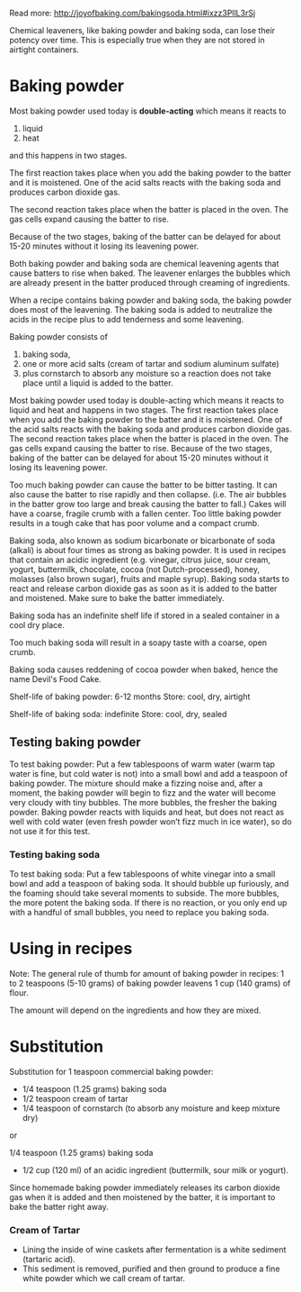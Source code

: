 Read more: http://joyofbaking.com/bakingsoda.html#ixzz3PllL3rSj

Chemical leaveners, like baking powder and baking soda, can lose their potency
over time. This is especially true when they are not stored in airtight
containers.

# Baking powder

Most baking powder used today is **double-acting** which means it reacts to

1. liquid
2. heat

and this happens in two stages.

The first reaction takes place when you add the baking powder to the batter and
it is moistened. One of the acid salts reacts with the baking soda and produces
carbon dioxide gas.

The second reaction takes place when the batter is placed in the oven. The gas
cells expand causing the batter to rise.

Because of the two stages, baking of the batter can be delayed for about 15-20
minutes without it losing its leavening power.

Both baking powder and baking soda are chemical leavening agents that cause
batters to rise when baked. The leavener enlarges the bubbles which are already
present in the batter produced through creaming of ingredients.

When a recipe contains baking powder and baking soda, the baking powder does
most of the leavening. The baking soda is added to neutralize the acids in the
recipe plus to add tenderness and some leavening.

Baking powder consists of

1. baking soda,
2. one or more acid salts (cream of tartar and sodium aluminum sulfate)
3. plus cornstarch to absorb any moisture so a reaction does not take place
   until a liquid is added to the batter.

Most baking powder used today is double-acting which means it reacts to liquid
and heat and happens in two stages. The first reaction takes place when you add
the baking powder to the batter and it is moistened. One of the acid salts
reacts with the baking soda and produces carbon dioxide gas. The second reaction
takes place when the batter is placed in the oven. The gas cells expand causing
the batter to rise. Because of the two stages, baking of the batter can be
delayed for about 15-20 minutes without it losing its leavening power.

Too much baking powder can cause the batter to be bitter tasting. It can also
cause the batter to rise rapidly and then collapse. (i.e. The air bubbles in the
batter grow too large and break causing the batter to fall.) Cakes will have a
coarse, fragile crumb with a fallen center. Too little baking powder results in
a tough cake that has poor volume and a compact crumb.

Baking soda, also known as sodium bicarbonate or bicarbonate of soda (alkali) is
about four times as strong as baking powder. It is used in recipes that contain
an acidic ingredient (e.g. vinegar, citrus juice, sour cream, yogurt,
buttermilk, chocolate, cocoa (not Dutch-processed), honey, molasses (also brown
sugar), fruits and maple syrup). Baking soda starts to react and release carbon
dioxide gas as soon as it is added to the batter and moistened. Make sure to
bake the batter immediately.

Baking soda has an indefinite shelf life if stored in a sealed container in a
cool dry place.

Too much baking soda will result in a soapy taste with a coarse, open crumb.

Baking soda causes reddening of cocoa powder when baked, hence the name Devil's
Food Cake.

Shelf-life of baking powder: 6-12 months Store: cool, dry, airtight

Shelf-life of baking soda: indefinite Store: cool, dry, sealed

## Testing baking powder

To test baking powder: Put a few tablespoons of warm water (warm tap water is
fine, but cold water is not) into a small bowl and add a teaspoon of baking
powder. The mixture should make a fizzing noise and, after a moment, the baking
powder will begin to fizz and the water will become very cloudy with tiny
bubbles. The more bubbles, the fresher the baking powder. Baking powder reacts
with liquids and heat, but does not react as well with cold water (even fresh
powder won’t fizz much in ice water), so do not use it for this test.

### Testing baking soda

To test baking soda: Put a few tablespoons of white vinegar into a small bowl
and add a teaspoon of baking soda. It should bubble up furiously, and the
foaming should take several moments to subside. The more bubbles, the more
potent the baking soda. If there is no reaction, or you only end up with a
handful of small bubbles, you need to replace you baking soda.

# Using in recipes

Note: The general rule of thumb for amount of baking powder in recipes: 1 to 2
teaspoons (5-10 grams) of baking powder leavens 1 cup (140 grams) of flour.

The amount will depend on the ingredients and how they are mixed.

# Substitution

Substitution for 1 teaspoon commercial baking powder:

- 1/4 teaspoon (1.25 grams) baking soda
- 1/2 teaspoon cream of tartar
- 1/4 teaspoon of cornstarch (to absorb any moisture and keep mixture dry)

or

1/4 teaspoon (1.25 grams) baking soda

- 1/2 cup (120 ml) of an acidic ingredient (buttermilk, sour milk or yogurt).

Since homemade baking powder immediately releases its carbon dioxide gas when it
is added and then moistened by the batter, it is important to bake the batter
right away.

### Cream of Tartar

- Lining the inside of wine caskets after fermentation is a white sediment
  (tartaric acid).
- This sediment is removed, purified and then ground to produce a fine white
  powder which we call cream of tartar.
